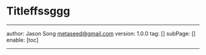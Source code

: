 # Titleffssggg
---
author: Jason Song <metaseed@gmail.com>
version: 1.0.0
tag: []
subPage: []
enable: [toc]

---

